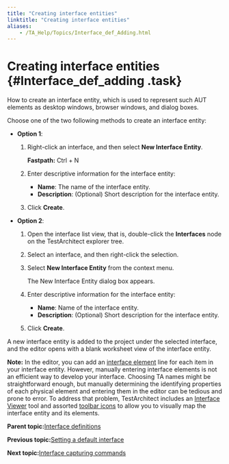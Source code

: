 ```yaml
--- 
title: "Creating interface entities"
linktitle: "Creating interface entities"
aliases: 
    - /TA_Help/Topics/Interface_def_Adding.html
---
```

# Creating interface entities {#Interface_def_adding .task}

How to create an interface entity, which is used to represent such AUT elements as desktop windows, browser windows, and dialog boxes.

Choose one of the two following methods to create an interface entity:

-   **Option 1**:

    1.  Right-click an interface, and then select **New Interface Entity**.

        **Fastpath:** Ctrl + N

    2.  Enter descriptive information for the interface entity:

        -   **Name**: The name of the interface entity.
        -   **Description**: \(Optional\) Short description for the interface entity.
    3.  Click **Create**.

-   **Option 2**:

    1.  Open the interface list view, that is, double-click the **Interfaces** node on the TestArchitect explorer tree.

    2.  Select an interface, and then right-click the selection.

    3.  Select **New Interface Entity** from the context menu.

        The New Interface Entity dialog box appears.

    4.  Enter descriptive information for the interface entity:

        -   **Name**: Name of the interface entity.
        -   **Description**: \(Optional\) Short description for the interface entity.
    5.  Click **Create**.


A new interface entity is added to the project under the selected interface, and the editor opens with a blank worksheet view of the interface entity.

**Note:** In the editor, you can add an [interface element](../../TA_Automation/Topics/bia_interface_element.html) line for each item in your interface entity. However, manually entering interface elements is not an efficient way to develop your interface. Choosing TA names might be straightforward enough, but manually determining the identifying properties of each physical element and entering them in the editor can be tedious and prone to error. To address that problem, TestArchitect includes an [Interface Viewer](Interface_def_Viewer.html) tool and assorted [toolbar icons](Interface_def_client_interface_tool.html) to allow you to visually map the interface entity and its elements.

**Parent topic:**[Interface definitions](../../TA_Help/Topics/Interface_def.html)

**Previous topic:**[Setting a default interface](../../TA_Help/Topics/Interface_def_set_default_interface.html)

**Next topic:**[Interface capturing commands](../../TA_Help/Topics/Interface_def_client_interface_tool.html)

